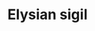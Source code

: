 ---
layout: item
title: Elysian sigil
item-id: 12819
datatable: true
id: 12819
name: "Elysian sigil"
members: true
lowalch: 300000
highalch: 450000
examine: "A sigil in the shape of an elysian symbol."
monsters:
  - id: 319
    name: "Corporeal Beast"
    members: true
    combat_level: 785
    wiki_url: "https://oldschool.runescape.wiki/w/Corporeal_Beast"
    drops:
      - quantity: "1"
        rarity: 0.0002442002442002442
    image: "https://oldschool.runescape.wiki/images/thumb/5/5c/Corporeal_Beast.png/270px-Corporeal_Beast.png?52ebb"
---